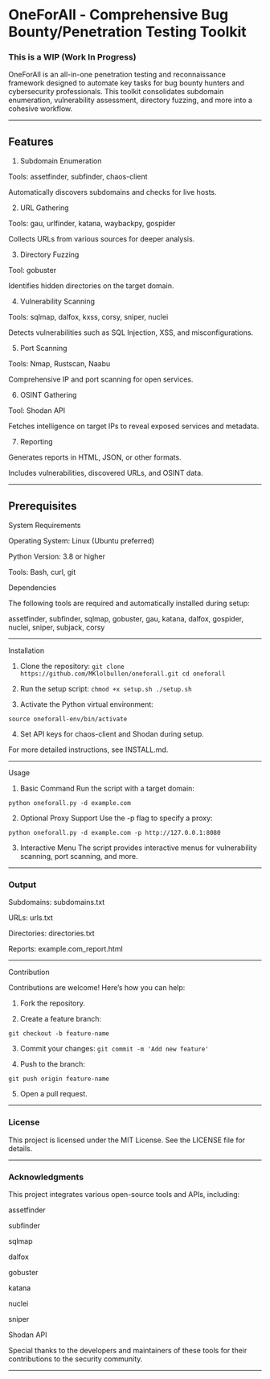 # OneForAll - Comprehensive Bug Bounty/Penetration Testing Toolkit

### This is a WIP (Work In Progress)

OneForAll is an all-in-one penetration testing and reconnaissance framework designed to automate key tasks for bug bounty hunters and cybersecurity professionals. This toolkit consolidates subdomain enumeration, vulnerability assessment, directory fuzzing, and more into a cohesive workflow.


---

## Features

1. Subdomain Enumeration

Tools: assetfinder, subfinder, chaos-client

Automatically discovers subdomains and checks for live hosts.


2. URL Gathering

Tools: gau, urlfinder, katana, waybackpy, gospider

Collects URLs from various sources for deeper analysis.


3. Directory Fuzzing

Tool: gobuster

Identifies hidden directories on the target domain.


4. Vulnerability Scanning

Tools: sqlmap, dalfox, kxss, corsy, sniper, nuclei

Detects vulnerabilities such as SQL Injection, XSS, and misconfigurations.


5. Port Scanning

Tools: Nmap, Rustscan, Naabu

Comprehensive IP and port scanning for open services.


6. OSINT Gathering

Tool: Shodan API

Fetches intelligence on target IPs to reveal exposed services and metadata.


7. Reporting

Generates reports in HTML, JSON, or other formats.

Includes vulnerabilities, discovered URLs, and OSINT data.



---

## Prerequisites

System Requirements

Operating System: Linux (Ubuntu preferred)

Python Version: 3.8 or higher

Tools: Bash, curl, git


Dependencies

The following tools are required and automatically installed during setup:

assetfinder, subfinder, sqlmap, gobuster, gau, katana, dalfox, gospider, nuclei, sniper, subjack, corsy

---

Installation

1. Clone the repository:
`
git clone https://github.com/MKlolbullen/oneforall.git
cd oneforall
`

2. Run the setup script:
`
chmod +x setup.sh
./setup.sh
`

3. Activate the Python virtual environment:

`source oneforall-env/bin/activate`


4. Set API keys for chaos-client and Shodan during setup.



For more detailed instructions, see INSTALL.md.


---

Usage

1. Basic Command Run the script with a target domain:

`python oneforall.py -d example.com`


2. Optional Proxy Support Use the -p flag to specify a proxy:

`python oneforall.py -d example.com -p http://127.0.0.1:8080`


3. Interactive Menu The script provides interactive menus for vulnerability scanning, port scanning, and more.




---

### Output

Subdomains: subdomains.txt

URLs: urls.txt

Directories: directories.txt

Reports: example.com_report.html



---

Contribution

Contributions are welcome! Here’s how you can help:

1. Fork the repository.


2. Create a feature branch:

`git checkout -b feature-name`

3. Commit your changes:
`git commit -m 'Add new feature'`


4. Push to the branch:

`git push origin feature-name`

5. Open a pull request.

---

### License

This project is licensed under the MIT License. See the LICENSE file for details.


---

### Acknowledgments

This project integrates various open-source tools and APIs, including:

assetfinder

subfinder

sqlmap

dalfox

gobuster

katana

nuclei

sniper

Shodan API


Special thanks to the developers and maintainers of these tools for their contributions to the security community.


---
